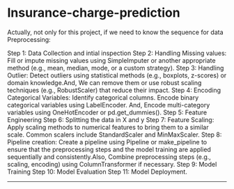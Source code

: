 # Insurance-charge-prediction

Actually, not only for this project, if we need to know the sequence for data Preprocessing:

Step 1: Data Collection and intial inspection
Step 2: Handling Missing values: Fill or impute missing values using SimpleImputer or another appropriate method (e.g., mean, median, mode, or a custom strategy).
Step 3: Handling Outlier: Detect outliers using statistical methods (e.g., boxplots, z-scores) or domain knowledge.And, We can remove them or use robust scaling techniques (e.g., RobustScaler) that reduce their impact.
Step 4: Encoding Categorical Variables: Identify categorical columns. Encode binary categorical variables using LabelEncoder. And, Encode multi-category variables using OneHotEncoder or pd.get_dummies().
Step 5: Feature Engineering
Step 6: Splitting the data in X and y
Step 7: Feature Scaling: Apply scaling methods to numerical features to bring them to a similar scale. Common scalers include StandardScaler and MinMaxScaler.
Step 8: Pipeline creation: Create a pipeline using Pipeline or make_pipeline to ensure that the preprocessing steps and the model training are applied sequentially and consistently.Also, Combine preprocessing steps (e.g., scaling, encoding) using ColumnTransformer if necessary.
Step 9: Model Training
Step 10: Model Evaluation
Step 11: Model Deployment.

___________________________________________________________________________________________________________________________________________________________________________



